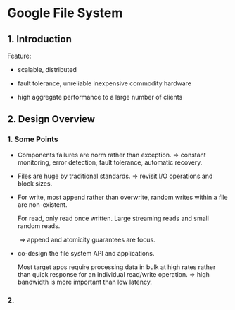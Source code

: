 # Google File System

## 1. Introduction

Feature:

- scalable, distributed

- fault tolerance, unreliable inexpensive commodity hardware

- high aggregate performance to a large number of clients

## 2. Design Overview

### 1. Some Points

- Components failures are norm rather than exception. => constant monitoring, error detection, fault tolerance, automatic recovery.

- Files are huge by traditional standards. => revisit I/O operations and block sizes.

- For write, most append rather than overwrite, random writes within a file are non-existent.

  For read, only read once written. Large streaming reads and small random reads.

  ​				=> append and atomicity guarantees are focus.

- co-design the file system API and applications.

  Most target apps require processing data in bulk at high rates rather than quick response for an individual read/write operation. => high bandwidth is more important than low latency.

### 2.  